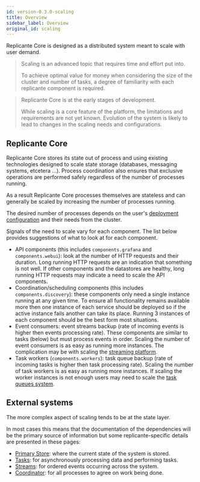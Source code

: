 ```yaml
---
id: version-0.3.0-scaling
title: Overview
sidebar_label: Overview
original_id: scaling
---
```


Replicante Core is designed as a distributed system meant to scale with user demand.

<blockquote class="info">

Scaling is an advanced topic that requires time and effort put into.

To achieve optimal value for money when considering the size of the cluster and number of tasks,
a degree of familiarity with each replicante component is required.

</blockquote>

<blockquote class="warning">

Replicante Core is at the early stages of development.

While scaling is a core feature of the platform, the limitations and requirements are not yet known.
Evolution of the system is likely to lead to changes in the scaling needs and configurations.

</blockquote>


## Replicante Core
Replicante Core stores its state out of process and using existing technologies
designed to scale state storage (databases, messaging systems, etcetera ...).
Process coordination also ensures that exclusive operations are performed safely
regardless of the number of processes running.

As a result Replicante Core processes themselves are stateless and can generally
be scaled by increasing the number of processes running.

The desired number of processes depends on the user's
[deployment configuration](admin-flexible-deployment.md) and their needs from the cluster.

Signals of the need to scale vary for each component.
The list below provides suggestions of what to look at for each component.

  * API components (this includes `components.grafana` and `components.webui`):
      look at the number of HTTP requests and their duration.
      Long running HTTP requests are an indication that something is not well.
      If other components and the datastores are healthy, long running HTTP requests may indicate
      a need to scale the API components.
  * Coordination/scheduling components (this includes `components.discovery`):
      these components only need a single instance running at any given time.
      To ensure all functionality remains available more then one instance of each service
      should be deployed so if the active instance fails another can take its place.
      Running 3 instances of each component should be the best form most situations.
  * Event consumers:
      event streams backup (rate of incoming events is higher then events processing rate).
      These components are similar to tasks (below) but must process events in order.
      Scaling the number of event consumers is as easy as running more instances.
      The complication may be with scaling the [streaming platform](scaling-streams.md).
  * Task workers (`components.workers`):
      task queue backup (rate of incoming tasks is higher then task processing rate).
      Scaling the number of task workers is as easy as running more instances.
      If scaling the worker instances is not enough users may need to scale the
      [task queues system](scaling-tasks.md).


## External systems
The more complex aspect of scaling tends to be at the state layer.

In most cases this means that the documentation of the dependencies will be the primary
source of information but some replicante-specific details are presented in these pages:

  * [Primary Store](scaling-store.md): where the current state of the system is stored.
  * [Tasks](scaling-tasks.md): for asynchronously processing data and performing tasks.
  * [Streams](scaling-streams.md): for ordered events occurring across the system.
  * [Coordinator](scaling-coordinator.md): for all processes to agree on work being done.
